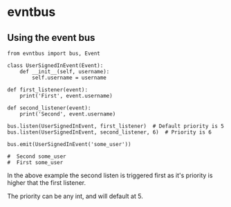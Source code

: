 # evntbus

## Using the event bus
```
from evntbus import bus, Event

class UserSignedInEvent(Event):
    def __init__(self, username):
        self.username = username

def first_listener(event):
    print('First', event.username)

def second_listener(event):
    print('Second', event.username)

bus.listen(UserSignedInEvent, first_listener)  # Default priority is 5
bus.listen(UserSignedInEvent, second_listener, 6)  # Priority is 6

bus.emit(UserSignedInEvent('some_user'))

#  Second some_user
#  First some_user
```

In the above example the second listen is triggered first as it's priority is higher that the first listener.

The priority can be any int, and will default at 5.